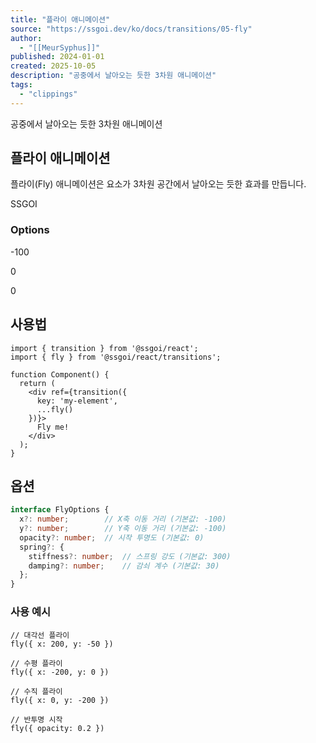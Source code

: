 ```yaml
---
title: "플라이 애니메이션"
source: "https://ssgoi.dev/ko/docs/transitions/05-fly"
author:
  - "[[MeurSyphus]]"
published: 2024-01-01
created: 2025-10-05
description: "공중에서 날아오는 듯한 3차원 애니메이션"
tags:
  - "clippings"
---
```

공중에서 날아오는 듯한 3차원 애니메이션

## 플라이 애니메이션

플라이(Fly) 애니메이션은 요소가 3차원 공간에서 날아오는 듯한 효과를 만듭니다.

SSGOI

### Options

\-100

0

0

## 사용법

```tsx
import { transition } from '@ssgoi/react';
import { fly } from '@ssgoi/react/transitions';

function Component() {
  return (
    <div ref={transition({
      key: 'my-element',
      ...fly()
    })}>
      Fly me!
    </div>
  );
}
```

## 옵션

```typescript
interface FlyOptions {
  x?: number;        // X축 이동 거리 (기본값: -100)
  y?: number;        // Y축 이동 거리 (기본값: -100)
  opacity?: number;  // 시작 투명도 (기본값: 0)
  spring?: {
    stiffness?: number;  // 스프링 강도 (기본값: 300)
    damping?: number;    // 감쇠 계수 (기본값: 30)
  };
}
```

### 사용 예시

```tsx
// 대각선 플라이
fly({ x: 200, y: -50 })

// 수평 플라이
fly({ x: -200, y: 0 })

// 수직 플라이
fly({ x: 0, y: -200 })

// 반투명 시작
fly({ opacity: 0.2 })
```
